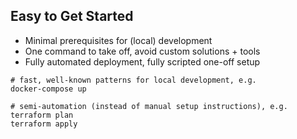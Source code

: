 Easy to Get Started
-------------------

- Minimal prerequisites for (local) development
- One command to take off, avoid custom solutions + tools
- Fully automated deployment, fully scripted one-off setup


```console
# fast, well-known patterns for local development, e.g.
docker-compose up
```

```console
# semi-automation (instead of manual setup instructions), e.g.
terraform plan
terraform apply
```

